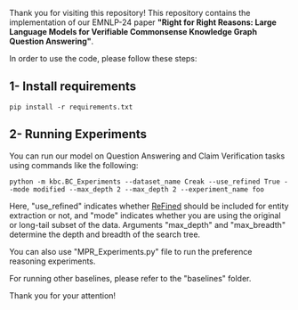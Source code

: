 
Thank you for visiting this repository!
This repository contains the implementation of our EMNLP-24 paper **"Right for Right Reasons: Large Language Models for Verifiable
Commonsense Knowledge Graph Question Answering"**.

In order to use the code, please follow these steps:

## 1- Install requirements
~~~
pip install -r requirements.txt
~~~

## 2- Running Experiments
You can run our model on Question Answering and Claim Verification tasks using commands like the following:
~~~
python -m kbc.BC_Experiments --dataset_name Creak --use_refined True --mode modified --max_depth 2 --max_depth 2 --experiment_name foo
~~~

Here, "use_refined" indicates whether [ReFined](https://github.com/amazon-science/ReFinED) should be included for entity extraction or not,  and "mode" indicates whether you are using the original or long-tail subset of the data. Arguments "max_depth" and "max_breadth" determine the depth and breadth of the search tree.

You can also use "MPR_Experiments.py" file to run the preference reasoning experiments.

For running other baselines, please refer to the "baselines" folder.



Thank you for your attention!
